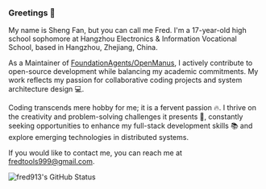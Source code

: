 ### Greetings 👋

My name is Sheng Fan, but you can call me Fred. I'm a 17-year-old high school sophomore at Hangzhou Electronics & Information Vocational School, based in Hangzhou, Zhejiang, China.

As a Maintainer of [FoundationAgents/OpenManus](https://github.com/FoundationAgents/OpenManus), I actively contribute to open-source development while balancing my academic commitments. My work reflects my passion for collaborative coding projects and system architecture design 💻.

Coding transcends mere hobby for me; it is a fervent passion 🔥. I thrive on the creativity and problem-solving challenges it presents 🤔, constantly seeking opportunities to enhance my full-stack development skills 📚 and explore emerging technologies in distributed systems.

If you would like to contact me, you can reach me at fredtools999@gmail.com.

![fred913's GitHub Status](https://github-readme-stats.vercel.app/api?username=fred913&count_private=true)
